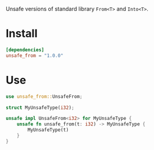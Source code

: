 Unsafe versions of standard library `From<T>` and `Into<T>`.

# Install

```toml
[dependencies]
unsafe_from = "1.0.0"
```

# Use 

```rust
use unsafe_from::UnsafeFrom;

struct MyUnsafeType(i32);

unsafe impl UnsafeFrom<i32> for MyUnsafeType {
    unsafe fn unsafe_from(t: i32) -> MyUnsafeType {
        MyUnsafeType(t)
    }
}
```